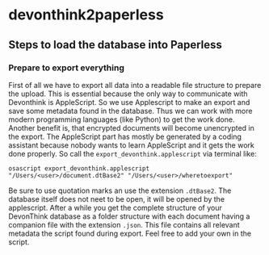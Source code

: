 # devonthink2paperless

## Steps to load the database into Paperless

### Prepare to export everything

First of all we have to export all data into a readable file structure to prepare the upload.
This is essential because the only way to communicate with Devonthink is AppleScript. So we use Applescript to make an export and save some metadata found in the database.
Thus we can work with more modern programming languages (like Python) to get the work done. Another benefit is, that encrypted documents will become unencrypted in the export.
The AppleScript part has mostly be generated by a coding assistant because nobody wants to learn AppleScript and it gets the work done properly.
So call the `export_devonthink.applescript` via terminal like:

    osascript export_devonthink.applescript "/Users/<user>/document.dtBase2" "/Users/<user>/wheretoexport"

Be sure to use quotation marks an use the extension `.dtBase2`. The database itself does not neet to be open, it will be opened by the applescript.
After a while you get the complete structure of your DevonThink database as a folder structure with each document having a companion file with the extension `.json`.
This file contains all relevant metadata the script found during export. Feel free to add your own in the script.

